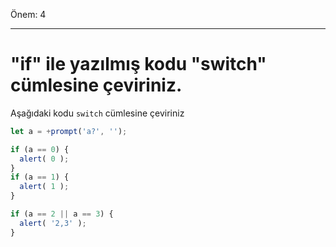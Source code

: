 Önem: 4

---

# "if" ile yazılmış kodu "switch" cümlesine çeviriniz.

Aşağıdaki kodu `switch` cümlesine çeviriniz

```js run
let a = +prompt('a?', '');

if (a == 0) {
  alert( 0 );
}
if (a == 1) {
  alert( 1 );
}

if (a == 2 || a == 3) {
  alert( '2,3' );
}
```

